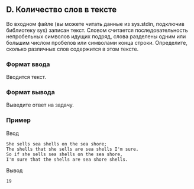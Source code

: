 ## D. Количество слов в тексте

Во входном файле (вы можете читать данные из sys.stdin, подключив библиотеку sys) записан текст. Словом считается
последовательность непробельных символов идущих подряд, слова разделены одним или большим числом пробелов или символами
конца строки. Определите, сколько различных слов содержится в этом тексте.

### Формат ввода

Вводится текст.

### Формат вывода

Выведите ответ на задачу.

### Пример

Ввод

```
She sells sea shells on the sea shore;
The shells that she sells are sea shells I'm sure.
So if she sells sea shells on the sea shore,
I'm sure that the shells are sea shore shells.
```

Вывод

```
19
```
